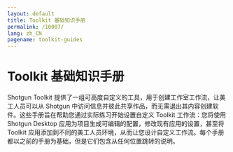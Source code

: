 ```yaml
---
layout: default
title: Toolkit 基础知识手册
permalink: /10007/
lang: zh_CN
pagename: toolkit-guides
---
```


# Toolkit 基础知识手册

Shotgun Toolkit 提供了一组可高度自定义的工具，用于创建工作室工作流，让美工人员可以从 Shotgun 中访问信息并彼此共享作品，而无需退出其内容创建软件。这些手册旨在帮助您通过实际练习开始设置自定义 Toolkit 工作流：您将使用 Shotgun Desktop 应用为项目生成可编辑的配置，修改现有应用的设置，甚至将 Toolkit 应用添加到不同的美工人员环境，从而让您设计自定义工作流。每个手册都以之前的手册为基础，但是它们包含从任何位置跳转的说明。
